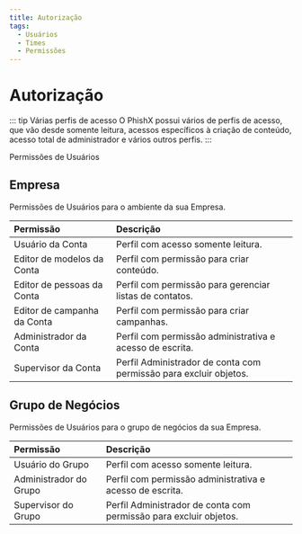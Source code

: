 ```yaml
---
title: Autorização
tags:
  - Usuários
  - Times
  - Permissões
---
```

# Autorização

::: tip Várias perfis de acesso
O PhishX possui vários de perfis de acesso, que vão desde somente leitura, acessos específicos à criação de conteúdo, acesso total de administrador e vários outros perfis.
:::

Permissões de Usuários

## Empresa

Permissões de Usuários para o ambiente da sua Empresa.

| Permissão | Descrição |
| :--- | :--- |
| Usuário da Conta | Perfil com acesso somente leitura. |
| Editor de modelos da Conta | Perfil com permissão para criar conteúdo. |
| Editor de pessoas da Conta | Perfil com permissão para gerenciar listas de contatos. |
| Editor de campanha da Conta | Perfil com permissão para criar campanhas. |
| Administrador da Conta | Perfil com permissão administrativa e acesso de escrita. |
| Supervisor da Conta | Perfil Administrador de conta com permissão para excluir objetos. |

## Grupo de Negócios

Permissões de Usuários para o grupo de negócios da sua Empresa.

| Permissão | Descrição |
| :--- | :--- |
| Usuário do Grupo | Perfil com acesso somente leitura. |
| Administrador do Grupo | Perfil com permissão administrativa e acesso de escrita. |
| Supervisor do Grupo | Perfil Administrador de conta com permissão para excluir objetos. |
